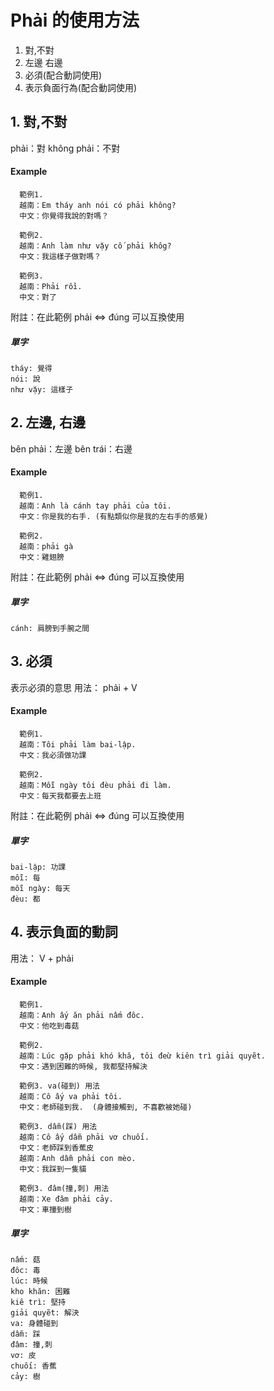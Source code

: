 

# Phải 的使用方法

1. 對,不對
2. 左邊 右邊
3. 必須(配合動詞使用)
4. 表示負面行為(配合動詞使用)

## 1. 對,不對
phải：對
không phải：不對
#### Example
      範例1.
      越南：Em tháy anh nói có phải không?
      中文：你覺得我說的對嗎？
      
      範例2.
      越南：Anh làm như vặy cố phải khôg? 
      中文：我這樣子做對嗎？
      
      範例3.
      越南：Phải rồi. 
      中文：對了
      
附註：在此範例 phải <=> đúng 可以互換使用
          
##### 單字
    tháy: 覺得
    nói: 說
    như vặy: 這樣子
    
    
## 2. 左邊, 右邊
bên phải：左邊
bên trái：右邊
#### Example
      範例1.
      越南：Anh là cánh tay phải của tôi.
      中文：你是我的右手. (有點類似你是我的左右手的感覺)
      
      範例2.
      越南：phải gà 
      中文：雞翅膀
      
附註：在此範例 phải <=> đúng 可以互換使用
          
##### 單字
    cánh: 肩膀到手腕之間

## 3. 必須
表示必須的意思
用法： phải + V
#### Example
      範例1.
      越南：Tôi phải làm bai-lập.
      中文：我必須做功課
      
      範例2.
      越南：Mỗi ngày tôi đèu phải đi làm.
      中文：每天我都要去上班
      
附註：在此範例 phải <=> đúng 可以互換使用
          
##### 單字
    bai-lập: 功課
    mỗi: 每
    mỗi ngày: 每天
    đèu: 都

## 4. 表示負面的動詞
用法： V + phải
#### Example
      範例1.
      越南：Anh ấy ăn phải nấm đôc.
      中文：他吃到毒菇
      
      範例2. 
      越南：Lúc gặp phải khó khă, tôi đeừ kiên trì giải quyẽt.
      中文：遇到困難的時候, 我都堅持解決
      
      範例3. va(碰到) 用法
      越南：Cô ấy va phải tôi.
      中文：老師碰到我.  (身體接觸到, 不喜歡被她碰)
      
      範例3. dẫm(踩) 用法
      越南：Cô ấy dẫm phải vơ chuối.
      中文：老師踩到香蕉皮
      越南：Anh dẫm phải con mèo.
      中文：我踩到一隻貓
            
      範例3. đâm(撞,刺) 用法
      越南：Xe đâm phải cảy.
      中文：車撞到樹
          
##### 單字
    nấm: 菇
    đôc: 毒
    lúc: 時候
    kho khăn: 困難
    kiê trì: 堅持
    giải quyẽt: 解決
    va: 身體碰到
    dẫm: 踩
    đâm: 撞,刺
    vơ: 皮
    chuối: 香蕉
    cảy: 樹
